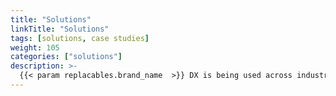 ```yaml
---
title: "Solutions"
linkTitle: "Solutions"
tags: [solutions, case studies] 
weight: 105
categories: ["solutions"]
description: >-
  {{< param replacables.brand_name  >}} DX is being used across industry verticals, such as banking, insurances, logistics and manufacturing, but also in horizontal business applications such as finance and human resources. The growing list of case studies may give you some insights and ideas how {{< param replacables.brand_name  >}} may be put to good use in your organization.
---
```






